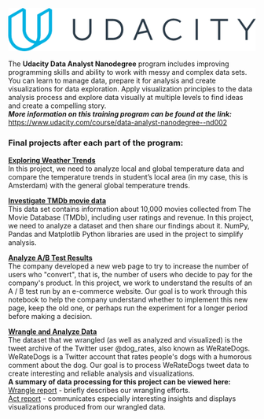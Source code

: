 ![Udacity Logo](images/Udacity.png)

The **Udacity Data Analyst Nanodegree** program includes improving programming skills and ability to work with messy and complex data sets. You can learn to manage data, prepare it for analysis and create visualizations for data exploration. Apply visualization principles to the data analysis process and explore data visually at multiple levels to find ideas and create a compelling story.   
**_More information on this training program can be found at the link:_**   
https://www.udacity.com/course/data-analyst-nanodegree--nd002   

### Final projects after each part of the program: ###  

**[Exploring Weather Trends](P1_Explore_Weather_Trends/Weather_Trends_Litvinova.pdf)**   
In this project, we need to analyze local and global temperature data and compare the temperature trends in student’s local area (in my case, this is Amsterdam) with the general global temperature trends.

**[Investigate TMDb movie data](P2_Investigate_TMDb_Movie_Data/Investigate_a_Dataset.ipynb)**   
This data set contains information about 10,000 movies collected from The Movie Database (TMDb), including user ratings and revenue. 
In this project, we need to analyze a dataset and then share our findings about it. NumPy, Pandas and Matplotlib Python libraries are used in the project to simplify analysis.

**[Analyze A/B Test Results](P3_Analyze_AB_Test_Results/Analyze_ab_test_results_notebook.ipynb)**   
The company developed a new web page to try to increase the number of users who "convert", that is, the number of users who decide to pay for the company's product. 
In this project, we work to understand the results of an A / B test run by an e-commerce website. Our goal is to work through this notebook to help the company understand whether to implement this new page, keep the old one, or perhaps run the experiment for a longer period before making a decision.   

**[Wrangle and Analyze Data](P4_Wrangle_And_Analyze_Data/wrangle_act.ipynb)**   
The dataset that we wrangled (as well as analyzed and visualized) is the tweet archive of the Twitter user @dog_rates, also known as WeRateDogs. WeRateDogs is a Twitter account that rates people's dogs with a humorous comment about the dog. Our goal is to process WeRateDogs tweet data to create interesting and reliable analysis and visualizations.   
**A summary of data processing for this project can be viewed here:**   
[Wrangle report](P4_Wrangle_And_Analyze_Data/act_report.pdf) - briefly describes our wrangling efforts.   
[Act report](P4_Wrangle_And_Analyze_Data/wrangle_report.pdf) - communicates especially interesting insights and displays visualizations produced from our wrangled data.
